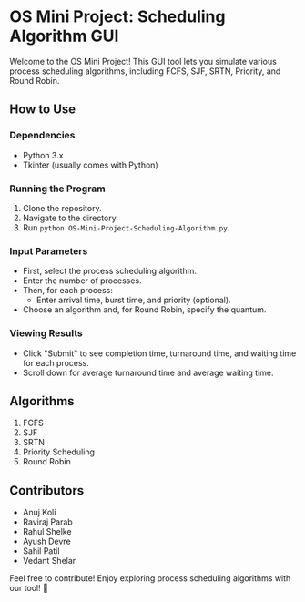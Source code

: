 # OS Mini Project: Scheduling Algorithm GUI

Welcome to the OS Mini Project! This GUI tool lets you simulate various process scheduling algorithms, including FCFS, SJF, SRTN, Priority, and Round Robin.

## How to Use

### Dependencies
- Python 3.x
- Tkinter (usually comes with Python)

### Running the Program
1. Clone the repository.
2. Navigate to the directory.
3. Run `python OS-Mini-Project-Scheduling-Algorithm.py`.

### Input Parameters
- First, select the process scheduling algorithm.
- Enter the number of processes.
- Then, for each process:
  - Enter arrival time, burst time, and priority (optional).
- Choose an algorithm and, for Round Robin, specify the quantum.

### Viewing Results
- Click "Submit" to see completion time, turnaround time, and waiting time for each process.
- Scroll down for average turnaround time and average waiting time.

## Algorithms
1. FCFS
2. SJF
3. SRTN
4. Priority Scheduling
5. Round Robin

## Contributors
- Anuj Koli
- Raviraj Parab
- Rahul Shelke
- Ayush Devre
- Sahil Patil
- Vedant Shelar

Feel free to contribute! Enjoy exploring process scheduling algorithms with our tool! 🚀
